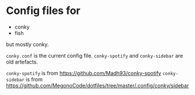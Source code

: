 # Config files for
* conky
* fish

but mostly conky.

`conky.conf` is the current config file. `conky-spotify` and `conky-sidebar` are old artefacts.

`conky-spotify` is from https://github.com/Madh93/conky-spotify
 `conky-sidebar` is from https://github.com/MegonoCode/dotfiles/tree/master/.config/conky/sidebar 
